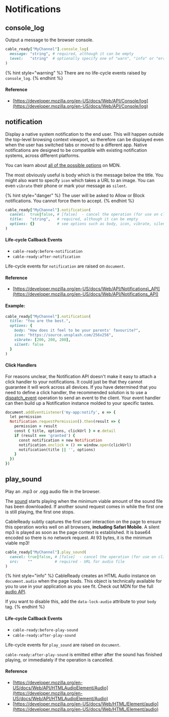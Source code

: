 # Notifications

## console\_log

Output a message to the browser console.

```ruby
cable_ready["MyChannel"].console_log(
  message: "string", # required, although it can be empty
  level:   "string"  # optionally specify one of "warn", "info" or "error"
)
```

{% hint style="warning" %}
There are no life-cycle events raised by `console_log`.
{% endhint %}

#### Reference

* [https://developer.mozilla.org/en-US/docs/Web/API/Console/log](https://developer.mozilla.org/en-US/docs/Web/API/Console/log)

## notification

Display a native system notification to the end user. This will happen outside the top-level browsing context viewport, so therefore can be displayed even when the user has switched tabs or moved to a different app. Native notifications are designed to be compatible with existing notification systems, across different platforms.

You can learn about [all of the possible options](https://developer.mozilla.org/en-US/docs/Web/API/Notification) on MDN.

The most obviously useful is body which is the message below the title. You might also want to specify `icon` which takes a URL to an image. You can even `vibrate` their phone or mark your message as `silent`.

{% hint style="danger" %}
The user will be asked to Allow or Block notifications. You cannot force them to accept.
{% endhint %}

```ruby
cable_ready["MyChannel"].notification(
  cancel:  true|false, # [false]  - cancel the operation (for use on client)
  title:   "string",   # required, although it can be empty
  options: {}          # see options such as body, icon, vibrate, silent
)
```

#### Life-cycle Callback Events

* `cable-ready:before-notification`
* `cable-ready:after-notification`

Life-cycle events for `notification` are raised on `document`.

#### Reference

* [https://developer.mozilla.org/en-US/docs/Web/API/Notifications\_API](https://developer.mozilla.org/en-US/docs/Web/API/Notifications_API)

#### Example:

```ruby
cable_ready["MyChannel"].notification(
  title: "You are the best.",
  options: {
    body: "How does it feel to be your parents' favourite?",
    icon: "https://source.unsplash.com/256x256",
    vibrate: [200, 200, 200],
    silent: false
  }
)
```

#### Click Handlers

For reasons unclear, the Notification API doesn't make it easy to attach a click handler to your notifications. It could just be that they cannot guarantee it will work across all devices. If you have determined that you need to define a click handler, the recommended solution is to use a [dispatch\_event](https://cableready.stimulusreflex.com/usage/dom-operations/event-dispatch) operation to send an event to the client. Your event handler can then build up a Notification instance molded to your specific tastes.

```ruby
document.addEventListener('my-app:notify', e => {
  let permission
  Notification.requestPermission().then(result => {
    permission = result
    const { title, options, clickUrl } = e.detail
    if (result === 'granted') {
      const notification = new Notification
      notification.onclick = () => window.open(clickUrl)
      notification(title || '', options)
    }
  })
})
```

## play\_sound

Play an .mp3 or .ogg audio file in the browser.

The [sound](https://www.dropbox.com/s/jka3a37ibbqiaqv/stimulus_reflex_sound_logo.mp3?dl=1) starts playing when the minimum viable amount of the sound file has been downloaded. If another sound request comes in while the first one is still playing, the first one stops.

CableReady subtly captures the first user interaction on the page to ensure this operation works well on all browsers, **including Safari Mobile**. A silent mp3 is played as soon as the page context is established. It is base64 encoded so there is no network request. At 93 bytes, it is the minimum viable mp3!

```ruby
cable_ready["MyChannel"].play_sound(
  cancel: true|false, # [false]  - cancel the operation (for use on client)
  src:    ""          # required - URL for audio file
)
```

{% hint style="info" %}
CableReady creates an HTML Audio instance on `document.audio` when the page loads. This object is technically available for you to use in your application as you see fit. Check out MDN for the full [audio API](https://developer.mozilla.org/en-US/docs/Web/HTML/Element/audio).

If you want to disable this, add the `data-lock-audio` attribute to your `body` tag.
{% endhint %}

#### Life-cycle Callback Events

* `cable-ready:before-play-sound`
* `cable-ready:after-play-sound`

Life-cycle events for `play_sound` are raised on `document`.

`cable-ready:after-play-sound` is emitted either after the sound has finished playing, or immediately if the operation is cancelled.

#### Reference

* [https://developer.mozilla.org/en-US/docs/Web/API/HTMLAudioElement/Audio](https://developer.mozilla.org/en-US/docs/Web/API/HTMLAudioElement/Audio)
* [https://developer.mozilla.org/en-US/docs/Web/HTML/Element/audio](https://developer.mozilla.org/en-US/docs/Web/HTML/Element/audio)

